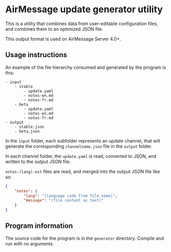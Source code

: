 # AirMessage update generator utility

This is a utility that combines data from user-editable configuration files,
and combines them to an optimized JSON file.

This output format is used on AirMessage Server 4.0+.

## Usage instructions

An example of the file hierarchy consumed and generated by the program is this:
```
- input
    - stable
        - update.yaml
        - notes-en.md
        - notes-fr.md
    - beta
        - update.yaml
        - notes-en.md
        - notes-fr.md
- output
    - stable.json
    - beta.json
```

In the `input` folder, each subfolder represents an update channel,
that will generate the corresponding `channelname.json` file in the `output` folder.

In each channel folder, the `update.yaml` is read, converted to JSON,
and written to the output JSON file.

`notes-(lang).ext` files are read, and merged into the output JSON file like so:

```json
{
	"notes": {
		"lang": "(language code from file name)",
		"message": "(file content as text)"
	}
}
```

## Program information

The source code for the program is in the `generator` directory. Compile and run with no arguments.